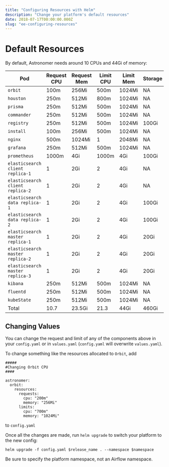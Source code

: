 ```yaml
---
title: "Configuring Resources with Helm"
description: "Change your platform's default resources"
date: 2018-07-17T00:00:00.000Z
slug: "ee-configuring-resources"
---
```


# Default Resources

By default, Astronomer needs around 10 CPUs and 44Gi of memory:

| Pod                        | Request CPU  | Request Mem  | Limit CPU  | Limit Mem  | Storage |
|-------------------------|--------------|---|---|---|---|
| `orbit`                 | 100m         | 256Mi  | 500m  | 1024Mi  | NA |
| `houston`               | 250m         | 512Mi  | 800m  | 1024Mi  | NA |
| `prisma`                | 250m         | 512Mi  | 500m  | 1024Mi  | NA |
| `commander`             | 250m         | 512Mi  | 500m  | 1024Mi  | NA |
| `registry`              | 250m         | 512Mi  | 500m  | 1024Mi  | 100Gi |
| `install`               | 100m         | 256Mi  | 500m  | 1024Mi  | NA |
| `nginx`                 | 500m         | 1024Mi  | 1  | 2048Mi  | NA |
| `grafana`               | 250m         | 512Mi  | 500m  | 1024Mi  | NA |
| `prometheus`            | 1000m        | 4Gi  | 1000m  | 4Gi  | 100Gi |
| `elasticsearch client replica-1`  | 1            | 2Gi  | 2  | 4Gi  | NA |
| `elasticsearch client replica-2`  | 1            | 2Gi  | 2  | 4Gi  | NA |
| `elasticsearch data replica-1`    | 1            | 2Gi  | 2  | 4Gi  | 100Gi |
| `elasticsearch data replica-2`    | 1            | 2Gi  | 2  | 4Gi  | 100Gi |
| `elasticsearch master replica-1`  | 1            | 2Gi  | 2  | 4Gi  | 20Gi|
| `elasticsearch master replica-2`  | 1            | 2Gi  | 2  | 4Gi  | 20Gi|
| `elasticsearch master replica-3`  | 1            | 2Gi  | 2  | 4Gi  | 20Gi|
| `kibana`                | 250m         | 512Mi  | 500m  | 1024Mi  | NA |
| `fluentd`               | 250m         | 512Mi  | 500m  | 1024Mi  | NA |
| `kubeState`             | 250m         | 512Mi  | 500m  | 1024Mi  | NA |
| Total                   | 10.7          | 23.5Gi  | 21.3  | 44Gi  | 460Gi |

## Changing Values

You can change the request and limit of any of the components above in your `config.yaml` or in `values.yaml` (`config.yaml` will overwrite `values.yaml`).

To change something like the resources allocated to `Orbit`, add
```
#####
#Changing Orbit CPU
####

astronomer:
  orbit:
    resources:
      requests:
        cpu: "200m"
        memory: "256Mi"
      limits:
        cpu: "700m"
        memory: "1024Mi"
```
to `config.yaml`

Once all the changes are made, run `helm upgrade` to switch your platform to the new config:

```
helm upgrade -f config.yaml $release_name . --namespace $namespace
```
Be sure to specify the platform namespace, not an Airflow namespace.
